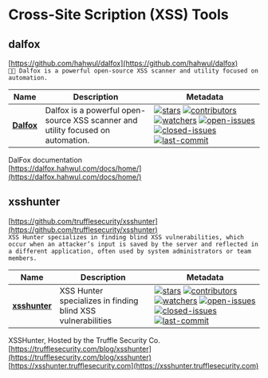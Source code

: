 # Cross-Site Scription (XSS) Tools  

## dalfox  
[https://github.com/hahwul/dalfox](https://github.com/hahwul/dalfox)  
`🌙🦊 Dalfox is a powerful open-source XSS scanner and utility focused on automation.`  

| Name | Description | Metadata |
| ------ | ------------ | ---------- |
| **[Dalfox](https://github.com/hahwul/dalfox)** | Dalfox is a powerful open-source XSS scanner and utility focused on automation. |[![stars](https://badgen.net/github/stars/hahwul/dalfox)](https://badgen.net/github/stars/hahwul/dalfox) [![contributors](https://badgen.net/github/contributors/hahwul/dalfox)](https://badgen.net/github/contributors/hahwul/dalfox) [![watchers](https://badgen.net/github/watchers/hahwul/dalfox)](https://badgen.net/github/watchers/hahwul/dalfox) [![open-issues](https://badgen.net/github/open-issues/hahwul/dalfox)](https://badgen.net/github/open-issues/hahwul/dalfox) [![closed-issues](https://badgen.net/github/closed-issues/hahwul/dalfox)](https://badgen.net/github/closed-issues/hahwul/dalfox) [![last-commit](https://badgen.net/github/last-commit/hahwul/dalfox)](https://badgen.net/github/last-commit/hahwul/dalfox) |  

DalFox documentation  
[https://dalfox.hahwul.com/docs/home/](https://dalfox.hahwul.com/docs/home/)  

## xsshunter  
[https://github.com/trufflesecurity/xsshunter](https://github.com/trufflesecurity/xsshunter)  
`XSS Hunter specializes in finding blind XSS vulnerabilities, which occur when an attacker’s input is saved by the server and reflected in a different application, often used by system administrators or team members.`  

| Name | Description | Metadata |
| ------ | ------------ | ---------- |
| **[xsshunter](https://github.com/trufflesecurity/xsshunter)** | XSS Hunter specializes in finding blind XSS vulnerabilities |[![stars](https://badgen.net/github/stars/trufflesecurity/xsshunter)](https://badgen.net/github/stars/trufflesecurity/xsshunter) [![contributors](https://badgen.net/github/contributors/trufflesecurity/xsshunter)](https://badgen.net/github/contributors/trufflesecurity/xsshunter) [![watchers](https://badgen.net/github/watchers/trufflesecurity/xsshunter)](https://badgen.net/github/watchers/trufflesecurity/xsshunter) [![open-issues](https://badgen.net/github/open-issues/trufflesecurity/xsshunter)](https://badgen.net/github/open-issues/trufflesecurity/xsshunter) [![closed-issues](https://badgen.net/github/closed-issues/trufflesecurity/xsshunter)](https://badgen.net/github/closed-issues/trufflesecurity/xsshunter) [![last-commit](https://badgen.net/github/last-commit/trufflesecurity/xsshunter)](https://badgen.net/github/last-commit/trufflesecurity/xsshunter) |  

XSSHunter, Hosted by the Truffle Security Co.  
[https://trufflesecurity.com/blog/xsshunter](https://trufflesecurity.com/blog/xsshunter)  
[https://xsshunter.trufflesecurity.com](https://xsshunter.trufflesecurity.com)  

